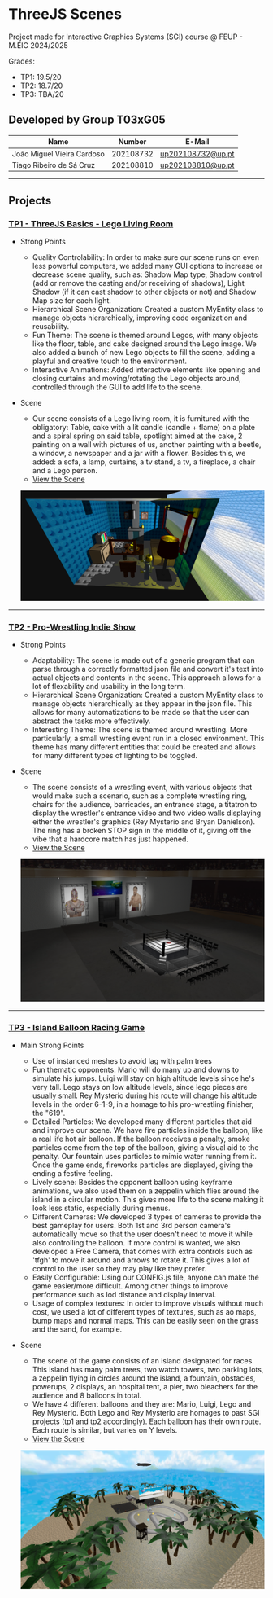 # ThreeJS Scenes

Project made for Interactive Graphics Systems (SGI) course @ FEUP - M.EIC 2024/2025

Grades:
- TP1: 19.5/20
- TP2: 18.7/20
- TP3: TBA/20

## Developed by Group T03xG05
| Name             | Number    | E-Mail             |
| ---------------- | --------- | ------------------ |
| João Miguel Vieira Cardoso         | 202108732 | up202108732@up.pt                |
| Tiago Ribeiro de Sá Cruz         | 202108810 | up202108810@up.pt                |

----

## Projects

### [TP1 - ThreeJS Basics - Lego Living Room](tp1)

- Strong Points
  - Quality Controlability: In order to make sure our scene runs on even less powerful computers, we added many GUI options to increase or decrease scene quality, such as: Shadow Map type, Shadow control (add or remove the casting and/or receiving of shadows), Light Shadow (if it can cast shadow to other objects or not) and Shadow Map size for each light.
  - Hierarchical Scene Organization: Created a custom MyEntity class to manage objects hierarchically, improving code organization and reusability.
  - Fun Theme: The scene is themed around Legos, with many objects like the floor, table, and cake designed around the Lego image. We also added a bunch of new Lego objects to fill the scene, adding a playful and creative touch to the environment.
  - Interactive Animations: Added interactive elements like opening and closing curtains and moving/rotating the Lego objects around, controlled through the GUI to add life to the scene.
- Scene
  - Our scene consists of a Lego living room, it is furnitured with the obligatory: Table, cake with a lit candle (candle + flame) on a plate and a spiral spring on said table, spotlight aimed at the cake, 2 painting on a wall with pictures of us, another painting with a beetle, a window, a newspaper and a jar with a flower. Besides this, we added: a sofa, a lamp, curtains, a tv stand, a tv, a fireplace, a chair and a Lego person.
  - [View the Scene](tp1/index.html)

  ![overview](tp1/Screenshot/overview.png)

-----

### [TP2 - Pro-Wrestling Indie Show](tp2)
- Strong Points
  - Adaptability: The scene is made out of a generic program that can parse through a correctly formatted json file and convert it's text into actual objects and contents in the scene. This approach allows for a lot of flexability and usability in the long term.
  - Hierarchical Scene Organization: Created a custom MyEntity class to manage objects hierarchically as they appear in the json file. This allows for many automatizations to be made so that the user can abstract the tasks more effectively.
  - Interesting Theme: The scene is themed around wrestling. More particularly, a small wrestling event run in a closed environment. This theme has many different entities that could be created and allows for many different types of lighting to be toggled.
- Scene
  - The scene consists of a wrestling event, with various objects that would make such a scenario, such as a complete wrestling ring, chairs for the audience, barricades, an entrance stage, a titatron to display the wrestler's entrance video and two video walls displaying either the wrestler's graphics (Rey Mysterio and Bryan Danielson). The ring has a broken STOP sign in the middle of it, giving off the vibe that a hardcore match has just happened.
  - [View the Scene](tp2/index.html)

  ![overview](tp2/Screenshot/scene.png)

----

### [TP3 - Island Balloon Racing Game](tp3)
- Main Strong Points
  - Use of instanced meshes to avoid lag with palm trees
  - Fun thematic opponents: Mario will do many up and downs to simulate his jumps. Luigi will stay on high altitude levels since he's very tall. Lego stays on low altitude levels, since lego pieces are usually small. Rey Mysterio during his route will change his altitude levels in the order 6-1-9, in a homage to his pro-wrestling finisher, the "619".
  - Detailed Particles: We developed many different particles that aid and improve our scene. We have fire particles inside the balloon, like a real life hot air balloon. If the balloon receives a penalty, smoke particles come from the top of the balloon, giving a visual aid to the penalty. Our fountain uses particles to mimic water running from it. Once the game ends, fireworks particles are displayed, giving the ending a festive feeling.
  - Lively scene: Besides the opponent balloon using keyframe animations, we also used them on a zeppelin which flies around the island in a circular motion. This gives more life to the scene making it look less static, especially during menus.
  - Different Cameras: We developed 3 types of cameras to provide the best gameplay for users. Both 1st and 3rd person camera's automatically move so that the user doesn't need to move it while also controlling the balloon. If more control is wanted, we also developed a Free Camera, that comes with extra controls such as 'tfgh' to move it around and arrows to rotate it. This gives a lot of control to the user so they may play like they prefer.
  - Easily Configurable: Using our CONFIG.js file, anyone can make the game easier/more difficult. Among other things to improve performance such as lod distance and display interval.
  - Usage of complex textures: In order to improve visuals without much cost, we used a lot of different types of textures, such as ao maps, bump maps and normal maps. This can be easily seen on the grass and the sand, for example.
- Scene
  - The scene of the game consists of an island designated for races. This island has many palm trees, two watch towers, two parking lots, a zeppelin flying in circles around the island, a fountain, obstacles, powerups, 2 displays, an hospital tent, a pier, two bleachers for the audience and 8 balloons in total.
  - We have 4 different balloons and they are: Mario, Luigi, Lego and Rey Mysterio. Both Lego and Rey Mysterio are homages to past SGI projects (tp1 and tp2 accordingly). Each balloon has their own route. Each route is similar, but varies on Y levels.
  - [View the Scene](tp3/index.html)

  ![overview](tp3/Screenshot/initial.png)

